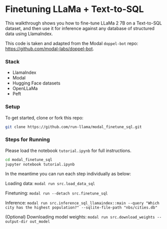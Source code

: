 # Finetuning LLaMa + Text-to-SQL 

This walkthrough shows you how to fine-tune LLaMa 2 7B on a Text-to-SQL dataset, and then use it for inference against
any database of structured data using LlamaIndex.


This code is taken and adapted from the Modal `doppel-bot` repo: https://github.com/modal-labs/doppel-bot.

### Stack

- LlamaIndex
- Modal
- Hugging Face datasets
- OpenLLaMa 
- Peft


### Setup

To get started, clone or fork this repo:

```bash
git clone https://github.com/run-llama/modal_finetune_sql.git
```

### Steps for Running

Please load the notebook `tutorial.ipynb` for full instructions.

```bash
cd modal_finetune_sql
jupyter notebook tutorial.ipynb
```

In the meantime you can run each step individually as below:

Loading data:
`modal run src.load_data_sql`

Finetuning:
`modal run --detach src.finetune_sql`

Inference:
`modal run src.inference_sql_llamaindex::main --query "Which city has the highest population?" --sqlite-file-path "nbs/cities.db"`

(Optional) Downloading model weights:
`modal run src.download_weights --output-dir out_model`
